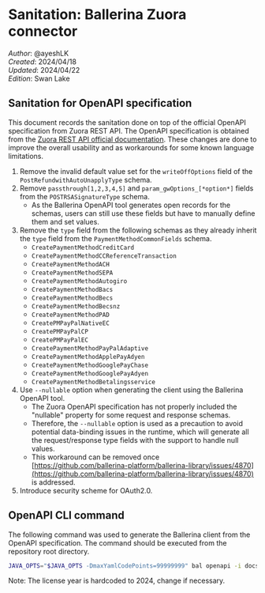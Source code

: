 # Sanitation: Ballerina Zuora connector

_Author_: @ayeshLK \
_Created_: 2024/04/18 \
_Updated_: 2024/04/22 \
_Edition_: Swan Lake

## Sanitation for OpenAPI specification

This document records the sanitation done on top of the official OpenAPI specification from Zuora REST API. The OpenAPI specification is obtained from the [Zuora REST API official documentation](https://developer.zuora.com/api-references/api/overview/). These changes are done to improve the overall usability and as workarounds for some known language limitations.

1. Remove the invalid default value set for the `writeOffOptions` field of the `PostRefundwithAutoUnapplyType` schema.
2. Remove `passthrough[1,2,3,4,5]` and `param_gwOptions_[*option*]` fields from the `POSTRSASignatureType` schema.
    * As the Ballerina OpenAPI tool generates open records for the schemas, users can still use these fields but have to manually define them and set values.
3. Remove the `type` field from the following schemas as they already inherit the `type` field from the `PaymentMethodCommonFields` schema.
    * `CreatePaymentMethodCreditCard`
    * `CreatePaymentMethodCCReferenceTransaction`
    * `CreatePaymentMethodACH`
    * `CreatePaymentMethodSEPA`
    * `CreatePaymentMethodAutogiro`
    * `CreatePaymentMethodBacs`
    * `CreatePaymentMethodBecs`
    * `CreatePaymentMethodBecsnz`
    * `CreatePaymentMethodPAD`
    * `CreatePMPayPalNativeEC`
    * `CreatePMPayPalCP`
    * `CreatePMPayPalEC`
    * `CreatePaymentMethodPayPalAdaptive`
    * `CreatePaymentMethodApplePayAdyen`
    * `CreatePaymentMethodGooglePayChase`
    * `CreatePaymentMethodGooglePayAdyen`
    * `CreatePaymentMethodBetalingsservice`
4. Use `--nullable` option when generating the client using the Ballerina OpenAPI tool.
   * The Zuora OpenAPI specification has not properly included the "nullable" property for some request and response schemas.
   * Therefore, the `--nullable` option is used as a precaution to avoid potential data-binding issues in the runtime, which will generate all the request/response type fields with the support to handle null values.
   * This workaround can be removed once [https://github.com/ballerina-platform/ballerina-library/issues/4870](https://github.com/ballerina-platform/ballerina-library/issues/4870) is addressed.
5. Introduce security scheme for OAuth2.0.

## OpenAPI CLI command

The following command was used to generate the Ballerina client from the OpenAPI specification. The command should be executed from the repository root directory.

```bash
JAVA_OPTS="$JAVA_OPTS -DmaxYamlCodePoints=99999999" bal openapi -i docs/spec/openapi.yml --mode client --license docs/license.txt -o ballerina --nullable
```

Note: The license year is hardcoded to 2024, change if necessary.
